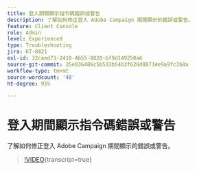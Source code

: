 ```yaml
---
title: 登入期間顯示指令碼錯誤或警告
description: 了解如何修正登入 Adobe Campaign 期間顯示的錯誤或警告。
feature: Client Console
role: Admin
level: Experienced
type: Troubleshooting
jira: KT-8421
exl-id: 32caed73-2410-4b55-8820-bf9d149250a6
source-git-commit: 35e036486c5b533b54b3f626d88734e9a9fc3b8a
workflow-type: tm+mt
source-wordcount: '48'
ht-degree: 95%

---
```


# 登入期間顯示指令碼錯誤或警告

了解如何修正登入 Adobe Campaign 期間顯示的錯誤或警告。

>[!VIDEO](https://video.tv.adobe.com/v/335975?quality=12&learn=on){transcript=true}
